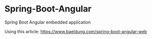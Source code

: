 # Spring-Boot-Angular
Spring Boot Angular embedded application

Using this article:
https://www.baeldung.com/spring-boot-angular-web
